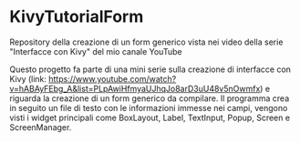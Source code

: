 # KivyTutorialForm
Repository della creazione di un form generico vista nei video della serie "Interfacce con Kivy" del mio canale YouTube

Questo progetto fa parte di una mini serie sulla creazione di interfacce con Kivy (link: https://www.youtube.com/watch?v=hABAyFEbg_A&list=PLpAwiHfmyaUJhqJo8arD3uU48v5nOwmfx)
e riguarda la creazione di un form generico da compilare.
Il programma crea in seguito un file di testo con le informazioni immesse nei campi, vengono visti i widget principali come 
BoxLayout, Label, TextInput, Popup, Screen e ScreenManager.

